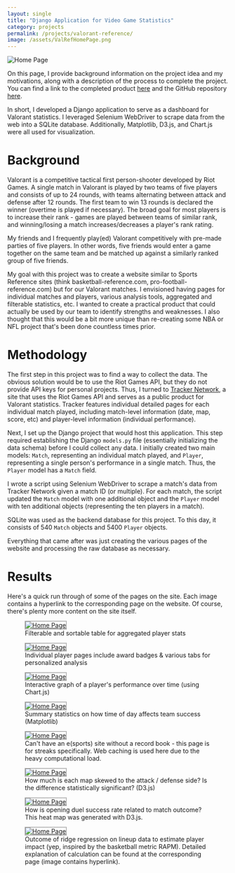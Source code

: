 ```yaml
---
layout: single
title: "Django Application for Video Game Statistics"
category: projects
permalink: /projects/valorant-reference/
image: /assets/ValRefHomePage.png
---
```


<img src="/assets/ValRefHomePage.png" alt="Home Page" style="margin: auto;">

On this page, I provide background information on the project idea and my motivations, along with a description of the process to complete the project. You can find a link to the completed product [here](https://www.valorant-reference.com/) and the GitHub repository [here](https://github.com/ahmed-cheema/valorant-reference).

In short, I developed a Django application to serve as a dashboard for Valorant statistics. I leveraged Selenium WebDriver to scrape data from the web into a SQLite database. Additionally, Matplotlib, D3.js, and Chart.js were all used for visualization.

# Background

Valorant is a competitive tactical first person-shooter developed by Riot Games. A single match in Valorant is played by two teams of five players and consists of up to 24 rounds, with teams alternating between attack and defense after 12 rounds. The first team to win 13 rounds is declared the winner (overtime is played if necessary). The broad goal for most players is to increase their rank - games are played between teams of similar rank, and winning/losing a match increases/decreases a player's rank rating.

My friends and I frequently play(ed) Valorant competitively with pre-made parties of five players. In other words, five friends would enter a game together on the same team and be matched up against a similarly ranked group of five friends.

My goal with this project was to create a website similar to Sports Reference sites (think basketball-reference.com, pro-football-reference.com) but for our Valorant matches. I envisioned having pages for individual matches and players, various analysis tools, aggregated and filterable statistics, etc. I wanted to create a practical product that could actually be used by our team to identify strengths and weaknesses. I also thought that this would be a bit more unique than re-creating some NBA or NFL project that's been done countless times prior.

# Methodology

The first step in this project was to find a way to collect the data. The obvious solution would be to use the Riot Games API, but they do not provide API keys for personal projects. Thus, I turned to [Tracker Network](https://www.tracker.gg/), a site that uses the Riot Games API and serves as a public product for Valorant statistics. Tracker features individual detailed pages for each individual match played, including match-level information (date, map, score, etc) and player-level information (individual performance).

Next, I set up the Django project that would host this application. This step required establishing the Django `models.py` file (essentially initializing the data schema) before I could collect any data. I initially created two main models: `Match`, representing an individual match played, and `Player`, representing a single person's performance in a single match. Thus, the `Player` model has a `Match` field. 

I wrote a script using Selenium WebDriver to scrape a match's data from Tracker Network given a match ID (or multiple). For each match, the script updated the `Match` model with one additional object and the `Player` model with ten additional objects (representing the ten players in a match).

SQLite was used as the backend database for this project. To this day, it consists of 540 `Match` objects and 5400 `Player` objects.

Everything that came after was just creating the various pages of the website and processing the raw database as necessary.

# Results

Here's a quick run through of some of the pages on the site. Each image contains a hyperlink to the corresponding page on the website. Of course, there's plenty more content on the site itself.

<figure>
    <a href="https://www.valorant-reference.com/player-stats/">
        <img src="/assets/ValRefPlayerStats.png" alt="Home Page" style="margin: auto; border: dotted 0.5px black;">
    </a>
    <figcaption>Filterable and sortable table for aggregated player stats</figcaption>
</figure> 

<figure>
    <a href="https://www.valorant-reference.com/player/nmd%23219/splits/">
        <img src="/assets/ValRefPlayerSplits.png" alt="Home Page" style="margin: auto; border: dotted 0.5px black;">
    </a>
    <figcaption>Individual player pages include award badges & various tabs for personalized analysis</figcaption>
</figure> 

<figure>
    <a href="https://www.valorant-reference.com/player/cheemsta%23NA1/graphs/">
        <img src="/assets/ValRefPerformanceGraph.png" alt="Home Page" style="margin: auto; border: dotted 0.5px black;">
    </a>
    <figcaption>Interactive graph of a player's performance over time (using Chart.js)</figcaption>
</figure> 

<figure>
    <a href="https://www.valorant-reference.com/analysis/time/">
        <img src="/assets/ValRefTimeOfDay.png" alt="Home Page" style="margin: auto; border: dotted 0.5px black;">
    </a>
    <figcaption>Summary statistics on how time of day affects team success (Matplotlib)</figcaption>
</figure>

<figure>
    <a href="https://www.valorant-reference.com/records/streaks/">
        <img src="/assets/ValRefRecordStreaks.png" alt="Home Page" style="margin: auto; border: dotted 0.5px black;">
    </a>
    <figcaption>Can't have an e(sports) site without a record book - this page is for streaks specifically. Web caching is used here due to the heavy computational load.</figcaption>
</figure> 

<figure>
    <a href="https://www.valorant-reference.com/analysis/maps/">
        <img src="/assets/ValRefMaps.png" alt="Home Page" style="margin: auto; border: dotted 0.5px black;">
    </a>
    <figcaption>How much is each map skewed to the attack / defense side? Is the difference statistically significant? (D3.js)</figcaption>
</figure> 

<figure>
    <a href="https://www.valorant-reference.com/analysis/opening-duels/">
        <img src="/assets/ValRefOpeningDuels.png" alt="Home Page" style="margin: auto; border: dotted 0.5px black;">
    </a>
    <figcaption>How is opening duel success rate related to match outcome? This heat map was generated with D3.js.</figcaption>
</figure>

<figure>
    <a href="https://www.valorant-reference.com/analysis/impact/">
        <img src="/assets/ValRefRAPM.png" alt="Home Page" style="margin: auto; border: dotted 0.5px black;">
    </a>
    <figcaption>Outcome of ridge regression on lineup data to estimate player impact (yep, inspired by the basketball metric RAPM). Detailed explanation of calculation can be found at the corresponding page (image contains hyperlink).</figcaption>
</figure>